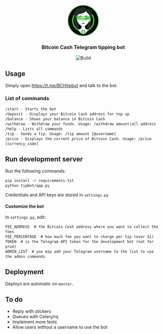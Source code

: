 <div align="center">
  <img src="tippie.png" width="100">
</div>

<div align="center">
  <h3>Bitcoin Cash Telegram tipping bot</h3>
</div>

<div align="center">
  <img src="https://travis-ci.com/merc1er/bchtipbot.svg?token=ikFpFZzenHdDVbwQsxJX&branch=master" alt="Build">
</div>

## Usage

Simply open https://t.me/BCHtipbot and talk to the bot.

### List of commands

```
/start - Starts the bot
/deposit - Displays your Bitcoin Cash address for top up
/balance - Shows your balance in Bitcoin Cash
/withdraw - Withdraw your funds. Usage: /withdraw amount|all address
/help - Lists all commands
/tip - Sends a tip. Usage: /tip amount [@username]
/price - Displays the current price of Bitcoin Cash. Usage: /price [currency_code]
```

## Run development server

Run the following commands:

```shell
pip install -r requirements.txt
python tipbot/app.py
```

Credentials and API keys are stored in `settings.py`

#### Customize the bot

In `settings.py`, edit:

```shell
FEE_ADDRESS  # the Bitcoin Cash address where you want to collect the fees
FEE_PERCENTAGE  # how much fee you want to charge per tip (over $1)
TOKEN  # is the Telegram API token for the development bot (not for prod)
ADMIN_LIST  # you may add your Telegram username to the list to use the admin commands
```

## Deployment

Deploys are automatic on `master`.

## To do

- Reply with stickers
- Queues with Celery/rq
- Implement more tests
- Allow users without a username to use the bot

